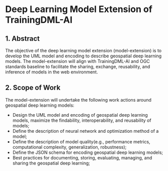 # Deep Learning Model Extension of TrainingDML-AI

## 1. Abstract
The objective of the deep learning model extension (model-extension) is to develop the UML model and encoding to describe geospatial deep learning models. The model-extension will align with TrainingDML-AI and OGC standards baseline to facilitate the sharing, exchange, reusability, and inference of models in the web environment.

## 2. Scope of Work
The model-extension will undertake the following work actions around geospatial deep learning models:
- Design the UML model and encoding of geospatial deep learning models, maximize the findability, interoperability, and reusability of models;
- Define the description of neural network and optimization method of a model;
- Define the description of model quality(e.g., performance metrics, computational complexity, generalization, robustness);
- Define the JSON schema for encoding geospatial deep learning models;
- Best practices for documenting, storing, evaluating, managing, and sharing the geospatial deep learning;
